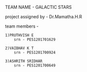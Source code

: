 TEAM NAME - GALACTIC STARS

project assigned by - 
		Dr.Mamatha.H.R


team members - 

	1)PRUTHVISH E 
		srn - PES1201701629

  	2)VAIBHAV K T 
		srn - PES1201700924

	3)ASHRITH SRIDHAR
		srn - PES1201700649

